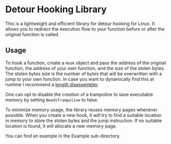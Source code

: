 # Detour Hooking Library

This is a lightweight and efficient library for detour hooking for Linux. It allows you to redirect the execution flow
to your function before or after the original function is called.

## Usage

To hook a function, create a `Hook` object and pass the address of the original function, the address of your own
function, and the size of the stolen bytes. The stolen bytes size is the number of bytes that will be overwritten with a
jump to your own function. In case you want to dynamically find this at runtime I recommend
a [length disassembler](https://en.wikipedia.org/wiki/Disassembler#Length_disassembler).

One can opt to disable the creation of a trampoline to save executable memory by setting `NeedsTrampoline` to false.

To minimize memory usage, the library reuses memory pages whenever possible. When you create a new hook, it will try to
find a suitable location in memory to store the stolen bytes and the jump instruction. If no suitable location is found,
it will allocate a new memory page.

You can find an example in the Example sub-directory.
